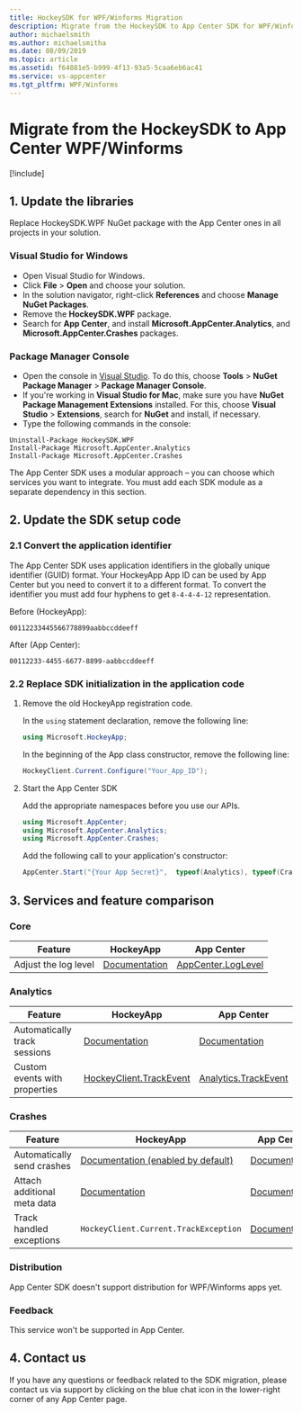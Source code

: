 ```yaml
---
title: HockeySDK for WPF/Winforms Migration
description: Migrate from the HockeySDK to App Center SDK for WPF/Winforms
author: michaelsmith
ms.author: michaelsmitha
ms.date: 08/09/2019
ms.topic: article
ms.assetid: f64881e5-b999-4f13-93a5-5caa6eb6ac41
ms.service: vs-appcenter
ms.tgt_pltfrm: WPF/Winforms
---
```


# Migrate from the HockeySDK to App Center WPF/Winforms

[!include[](sdk-migration-dropdown.md)]

## 1. Update the libraries

Replace HockeySDK.WPF NuGet package with the App Center ones in all projects in your solution.

### Visual Studio for Windows

* Open Visual Studio for Windows.
* Click **File** > **Open** and choose your solution.
* In the solution navigator, right-click **References** and choose **Manage NuGet Packages**.
* Remove the **HockeySDK.WPF** package.
* Search for **App Center**, and install **Microsoft.AppCenter.Analytics**, and **Microsoft.AppCenter.Crashes** packages.

### Package Manager Console

* Open the console in [Visual Studio](https://visualstudio.microsoft.com/vs/). To do this, choose **Tools** > **NuGet Package Manager** > **Package Manager Console**.
* If you're working in **Visual Studio for Mac**, make sure you have **NuGet Package Management Extensions** installed. For this, choose **Visual Studio** > **Extensions**, search for **NuGet** and install, if necessary.
* Type the following commands in the console:

```shell
Uninstall-Package HockeySDK.WPF
Install-Package Microsoft.AppCenter.Analytics
Install-Package Microsoft.AppCenter.Crashes
```

The App Center SDK uses a modular approach – you can choose which services you want to integrate. You must add each SDK module as a separate dependency in this section.

## 2. Update the SDK setup code

### 2.1 Convert the application identifier

The App Center SDK uses application identifiers in the globally unique identifier (GUID) format. Your HockeyApp App ID can be used by App Center but you need to convert it to a different format. To convert the identifier you must add four hyphens to get `8-4-4-4-12` representation.

Before (HockeyApp):  

`00112233445566778899aabbccddeeff`

After (App Center):  

`00112233-4455-6677-8899-aabbccddeeff`

### 2.2 Replace SDK initialization in the application code

1. Remove the old HockeyApp registration code.

    In the `using` statement declaration, remove the following line:

    ```csharp
    using Microsoft.HockeyApp;
    ```

    In the beginning of the App class constructor, remove the following line:

    ```csharp
    HockeyClient.Current.Configure("Your_App_ID");
    ```

2. Start the App Center SDK

    Add the appropriate namespaces before you use our APIs.

    ```csharp
    using Microsoft.AppCenter;
    using Microsoft.AppCenter.Analytics;
    using Microsoft.AppCenter.Crashes;
    ```
    
    Add the following call to your application's constructor:

    ```csharp
    AppCenter.Start("{Your App Secret}",  typeof(Analytics), typeof(Crashes));
    ```

## 3. Services and feature comparison

### Core

Feature | HockeyApp | App Center
------- | --------- | ---
Adjust the log level | [Documentation](https://support.hockeyapp.net/kb/client-integration-windows-and-windows-phone/hockeyapp-for-applications-on-windows#4-1-enable-diagnostics-) | [AppCenter.LogLevel](~/sdk/other-apis/wpf-winforms#adjust-the-log-level)

### Analytics

Feature | HockeyApp | App Center
------- | --------- | ---
Automatically track sessions | [Documentation](https://support.hockeyapp.net/kb/client-integration-windows-and-windows-phone/hockeyapp-for-applications-on-windows#3-3-user-tracking) | [Documentation](~/sdk/analytics/windows.md#session-and-device-information)
Custom events with properties | [HockeyClient.TrackEvent](https://support.hockeyapp.net/kb/client-integration-windows-and-windows-phone/hockeyapp-for-applications-on-windows#3-6-event-tracking) | [Analytics.TrackEvent](~/sdk/analytics/windows.md#custom-events)

### Crashes

Feature | HockeyApp | App Center
------- | --------- | ---
Automatically send crashes | [Documentation (enabled by default)](https://support.hockeyapp.net/kb/client-integration-windows-and-windows-phone/hockeyapp-for-applications-on-windows#3-1-crash-reporting) | [Documentation](~/sdk/crashes/wpf-winforms.md)
Attach additional meta data | [Documentation](https://support.hockeyapp.net/kb/client-integration-windows-and-windows-phone/how-to-instrument-applications-on-windows-for-crash-reporting#2-2-collectors-api) | [Documentation](~/sdk/crashes/wpf-winforms#add-attachments-to-a-crash-report)
Track handled exceptions | `HockeyClient.Current.TrackException` | [Documentation](~/sdk/crashes/wpf-winforms#handled-errors)

### Distribution

App Center SDK doesn't support distribution for WPF/Winforms apps yet.

### Feedback

This service won't be supported in App Center.

## 4. Contact us

If you have any questions or feedback related to the SDK migration, please contact us via support by clicking on the blue chat icon in the lower-right corner of any App Center page.
